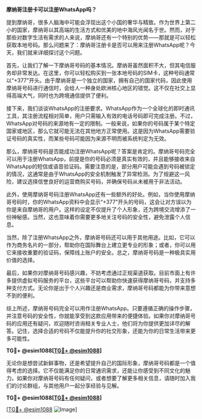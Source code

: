 **摩纳哥注册卡可以注册WhatsApp吗？**

提到摩纳哥，很多人脑海中可能会浮现出这个小国的奢华与精致。作为世界上第二小的国家，摩纳哥以其高端的生活方式和优美的地中海风光闻名于世。然而，对于那些对数字生活有需求的人来说，摩纳哥还有一个特别的优势——那就是可以轻松获取本地号码。那么问题来了：摩纳哥注册卡是否可以用来注册WhatsApp呢？今天，我们就来详细探讨这个问题。

首先，让我们了解一下摩纳哥号码的基本情况。摩纳哥虽然面积不大，但其电信服务却非常发达。在这里，你可以轻松购买到一张本地号码的SIM卡，这种号码通常以“+377”开头。由于摩纳哥是一个独立的国家，拥有自己的国家代码，因此使用摩纳哥号码进行通信时，会给人一种身处欧洲核心地区的错觉。这不仅在社交上显得高端大气，同时也为跨境通信提供了便利。

接下来，我们谈谈WhatsApp的注册要求。WhatsApp作为一个全球化的即时通讯工具，其注册流程相对简单，用户只需输入有效的电话号码即可完成注册。不过，WhatsApp对号码的来源地有一定的限制。一般来说，如果你的号码属于某个特定国家或地区，那么它就可能无法在其他地方正常使用。这是因为WhatsApp需要验证号码的真实性，而某些号码可能因为来源不明而被系统判定为无效。

那么，摩纳哥号码是否能成功注册WhatsApp呢？答案是肯定的。摩纳哥号码完全可以用于注册WhatsApp，前提是你的号码必须是真实有效的，并且能够接收来自WhatsApp的短信或语音验证码。需要注意的是，部分用户可能会遇到号码被锁定的情况，这通常是由于WhatsApp的安全机制触发了异常检测。为了规避这一风险，建议选择信誉良好的运营商购买号码，并确保号码从未被用于非法活动。

此外，使用摩纳哥号码注册WhatsApp还有一些额外的好处。例如，当你使用摩纳哥号码时，你的WhatsApp资料中会显示“+377”开头的号码，这会让对方误以为你是来自摩纳哥的用户。这样的设定不仅提升了个人形象，还为跨境交流增添了一份神秘感。当然，这也意味着你需要更多地关注号码的安全性，避免泄露个人信息。

当然，除了注册WhatsApp之外，摩纳哥号码还可以用于其他用途。比如，它可以作为商务名片的一部分，帮助你在国际舞台上建立更专业的形象；或者，你可以用它来接收重要的验证码，保障线上账户的安全。总之，摩纳哥号码是一种极具实用价值的选择。

最后，如果你对摩纳哥号码感兴趣，不妨考虑通过正规渠道获取。目前市面上有许多提供虚拟号码服务的平台，这些平台可以帮助你快速获得摩纳哥号码，并支持多种支付方式。无论你是出于个人兴趣还是商业需求，摩纳哥号码都能为你带来意想不到的便利。

综上所述，摩纳哥号码完全可以用作注册WhatsApp。只要遵循正确的操作步骤，并注意号码的安全性，你就能享受到这款应用带来的便捷体验。如果你对摩纳哥号码的应用还有疑问，欢迎随时咨询相关专业人士，他们将为你提供更加详尽的解答。记住，选择合适的号码不仅能提升你的社交形象，还能为你的日常生活带来更多可能性。

**TG💪+ @esim1088[[TG💪+ @esim1088](https://t.me/s/esim1088)]**

无论你是想尝试新鲜事物，还是希望提升自己的国际形象，摩纳哥号码都是一个值得考虑的选择。它不仅能满足你的日常通讯需求，还能让你感受到不同文化的魅力。如果你对摩纳哥号码有任何疑问，或者想要了解更多相关信息，请随时加入我们的讨论群组，与其他用户一起分享经验与见解。

**TG💪+ @esim1088[[TG💪+ @esim1088](https://t.me/s/esim1088)]**

[[TG💪+ @esim1088](https://t.me/s/esim1088) ![Image](https://i.postimg.cc/4NQfJmqS/Snipaste-2025-05-13-00-14-12.png)]